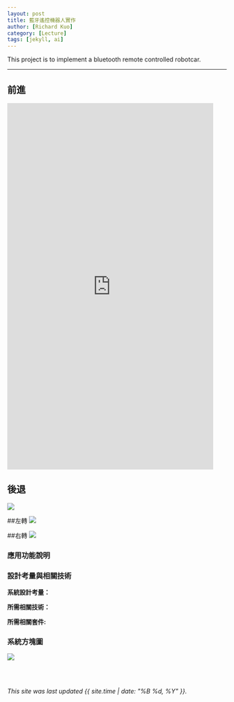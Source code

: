 ```yaml
---
layout: post
title: 藍牙遙控機器人實作
author: [Richard Kuo]
category: [Lecture]
tags: [jekyll, ai]
---
```


This project is to implement a bluetooth remote controlled robotcar.

---
## 前進
<iframe width="473" height="841" src="https://youtube.com/shorts/cEgKL3nPrZs?feature=share" title="forward"frameborder="0" allow="accelerometer; autoplay; encrypted-media; gyroscope; picture-in-picture; wed-share" allowfullscreen></iframe>


## 後退
![](https://youtube.com/shorts/D0CN3ujb_G0?feature=share)


##左轉
![](https://youtube.com/shorts/3BkZmkcRrK4?feature=share)


##右轉
![](https://youtube.com/shorts/8w816KhpTxc?feature=share)


### 應用功能說明


### 設計考量與相關技術
**系統設計考量：**<br>


**所需相關技術：**


**所需相關套件:**


### 系統方塊圖
![](https://www.wpgdadatong.com/images/IoT/IOT_NEWS/21443/617_3.png)

<br>
<br>

*This site was last updated {{ site.time | date: "%B %d, %Y" }}.*



